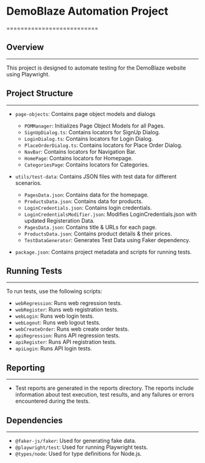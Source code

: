 # DemoBlaze Automation Project
==========================

## Overview
------------

This project is designed to automate testing for the DemoBlaze website using Playwright.

## Project Structure
-------------------
* `page-objects`: Contains page object models and dialogs
    +  `POMManager`: Initializes Page Object Models for all Pages.
    +  `SignUpDialog.ts`: Contains locators for SignUp Dialog.
    +  `LoginDialog.ts`: Contains locators for Login Dialog.
    +  `PlaceOrderDialog.ts`: Contains locators for Place Order Dialog.
    +  `NavBar`: Contains locators for Navigation Bar.
    +  `HomePage`: Contains locators for Homepage.
    +  `CategoriesPage`: Contains locators for Categories.


* `utils/test-data`: Contains JSON files with test data for different scenarios.
	+ `PagesData.json`: Contains data for the homepage.
	+ `ProductsData.json`: Contains data for products.
	+ `LoginCredentials.json`: Contains login credentials.
    + `LoginCredentialsModifier.json`: Modifies LoginCredentials.json with updated Registeration Data.
    + `PagesData.json`: Contains title & URLs for each page.
    + `ProductsData.json`: Contains product details & their prices.
    + `TestDataGenerator`: Generates Test Data using Faker dependency.


* `package.json`: Contains project metadata and scripts for running tests.

## Running Tests
---------------

To run tests, use the following scripts:

* `webRegression`: Runs web regression tests.
* `webRegister`: Runs web registration tests.
* `webLogin`: Runs web login tests.
* `webLogout`: Runs web logout tests.
* `webCreateOrder`: Runs web create order tests.
* `apiRegression`: Runs API regression tests.
* `apiRegister`: Runs API registration tests.
* `apiLogin`: Runs API login tests.


## Reporting
---------------
* Test reports are generated in the reports directory. The reports include information about test execution, test results, and any failures or errors encountered during the tests.

## Dependencies
------------

* `@faker-js/faker`: Used for generating fake data.
* `@playwright/test`: Used for running Playwright tests.
* `@types/node`: Used for type definitions for Node.js.
